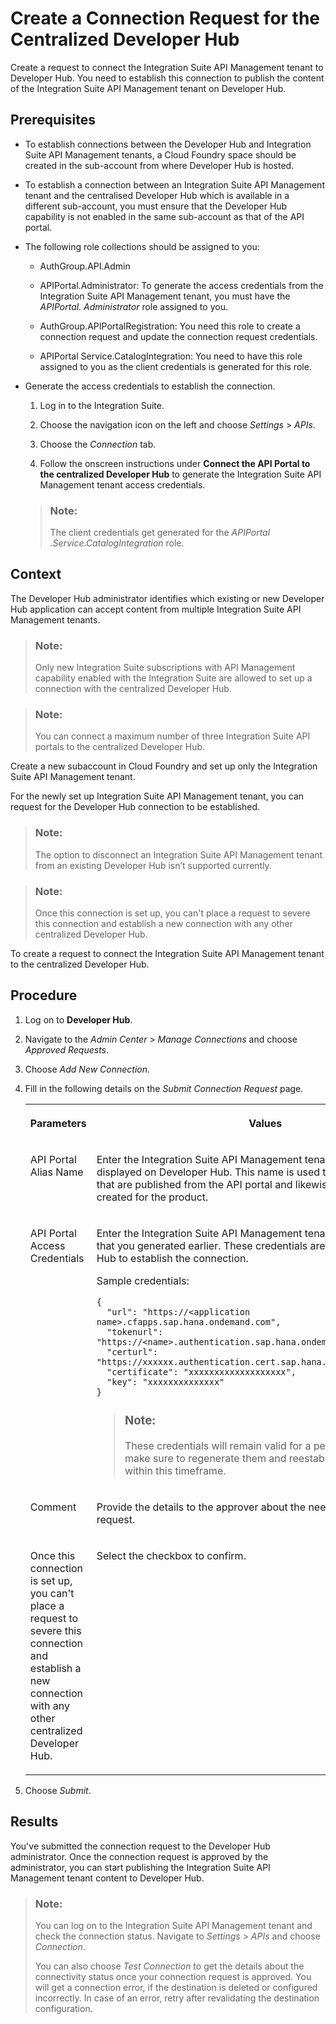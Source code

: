 <!-- loioc7bda8c2466143ea9675ef93e23b5147 -->

# Create a Connection Request for the Centralized Developer Hub

Create a request to connect the Integration Suite API Management tenant to Developer Hub. You need to establish this connection to publish the content of the Integration Suite API Management tenant on Developer Hub.



<a name="loioc7bda8c2466143ea9675ef93e23b5147__prereq_wnz_n4r_f4b"/>

## Prerequisites

-   To establish connections between the Developer Hub and Integration Suite API Management tenants, a Cloud Foundry space should be created in the sub-account from where Developer Hub is hosted.

-   To establish a connection between an Integration Suite API Management tenant and the centralised Developer Hub which is available in a different sub-account, you must ensure that the Developer Hub capability is not enabled in the same sub-account as that of the API portal.

-   The following role collections should be assigned to you:
    -   AuthGroup.API.Admin

    -   APIPortal.Administrator: To generate the access credentials from the Integration Suite API Management tenant, you must have the *APIPortal. Administrator* role assigned to you.

    -   AuthGroup.APIPortalRegistration: You need this role to create a connection request and update the connection request credentials.

    -   APIPortal Service.CatalogIntegration: You need to have this role assigned to you as the client credentials is generated for this role.


-   Generate the access credentials to establish the connection.

    1.  Log in to the Integration Suite.

    2.  Choose the navigation icon on the left and choose *Settings* \> *APIs*.

    3.  Choose the *Connection* tab.

    4.  Follow the onscreen instructions under **Connect the API Portal to the centralized Developer Hub** to generate the Integration Suite API Management tenant access credentials.


    > ### Note:  
    > The client credentials get generated for the *APIPortal .Service.CatalogIntegration* role.




<a name="loioc7bda8c2466143ea9675ef93e23b5147__context_qgy_2ph_k5b"/>

## Context

The Developer Hub administrator identifies which existing or new Developer Hub application can accept content from multiple Integration Suite API Management tenants.

> ### Note:  
> Only new Integration Suite subscriptions with API Management capability enabled with the Integration Suite are allowed to set up a connection with the centralized Developer Hub.

> ### Note:  
> You can connect a maximum number of three Integration Suite API portals to the centralized Developer Hub.

Create a new subaccount in Cloud Foundry and set up only the Integration Suite API Management tenant.

For the newly set up Integration Suite API Management tenant, you can request for the Developer Hub connection to be established.

> ### Note:  
> The option to disconnect an Integration Suite API Management tenant from an existing Developer Hub isn’t supported currently.

> ### Note:  
> Once this connection is set up, you can't place a request to severe this connection and establish a new connection with any other centralized Developer Hub.

To create a request to connect the Integration Suite API Management tenant to the centralized Developer Hub.



<a name="loioc7bda8c2466143ea9675ef93e23b5147__steps_rgy_2ph_k5b"/>

## Procedure

1.  Log on to **Developer Hub**.

2.  Navigate to the *Admin Center* \> *Manage Connections* and choose *Approved Requests*.

3.  Choose *Add New Connection*.

4.  Fill in the following details on the *Submit Connection Request* page.


    <table>
    <tr>
    <th valign="top">

    Parameters
    
    </th>
    <th valign="top">

    Values
    
    </th>
    </tr>
    <tr>
    <td valign="top">
    
    API Portal Alias Name
    
    </td>
    <td valign="top">
    
    Enter the Integration Suite API Management tenant name that gets displayed on Developer Hub. This name is used to distinguish products that are published from the API portal and likewise for applications created for the product.
    
    </td>
    </tr>
    <tr>
    <td valign="top">
    
    API Portal Access Credentials
    
    </td>
    <td valign="top">
    
    Enter the Integration Suite API Management tenant access credentials that you generated earlier. These credentials are used by Developer Hub to establish the connection.

    Sample credentials:

    ```
    {
      "url": "https://<application name>.cfapps.sap.hana.ondemand.com",
      "tokenurl": "https://<name>.authentication.sap.hana.ondemand.com/oauth/token",
      "certurl": "https://xxxxxx.authentication.cert.sap.hana.ondemand.com",
      "certificate": "xxxxxxxxxxxxxxxxxxx",
      "key": "xxxxxxxxxxxxxx"
    }
    ```

    > ### Note:  
    > These credentials will remain valid for a period of 65 days. Please make sure to regenerate them and reestablish the connection within this timeframe.


    
    </td>
    </tr>
    <tr>
    <td valign="top">
    
    Comment
    
    </td>
    <td valign="top">
    
    Provide the details to the approver about the need for the connection request.
    
    </td>
    </tr>
    <tr>
    <td valign="top">
    
    Once this connection is set up, you can't place a request to severe this connection and establish a new connection with any other centralized Developer Hub.
    
    </td>
    <td valign="top">
    
    Select the checkbox to confirm.
    
    </td>
    </tr>
    </table>
    
5.  Choose *Submit*.




<a name="loioc7bda8c2466143ea9675ef93e23b5147__result_s4c_yrs_f4b"/>

## Results

You've submitted the connection request to the Developer Hub administrator. Once the connection request is approved by the administrator, you can start publishing the Integration Suite API Management tenant content to Developer Hub.

> ### Note:  
> You can log on to the Integration Suite API Management tenant and check the connection status. Navigate to *Settings* \> *APIs* and choose *Connection*.
> 
> You can also choose *Test Connection* to get the details about the connectivity status once your connection request is approved. You will get a connection error, if the destination is deleted or configured incorrectly. In case of an error, retry after revalidating the destination configuration.

